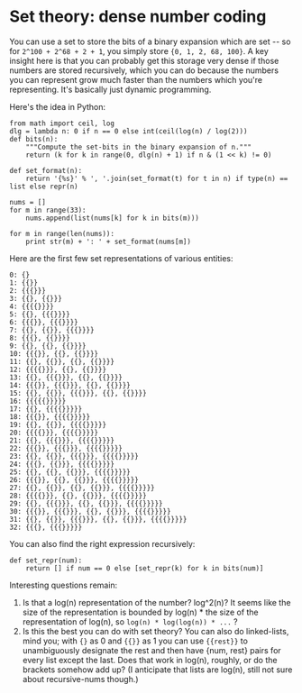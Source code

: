 # Set theory: dense number coding

You can use a set to store the bits of a binary expansion which are set -- so
for `2^100 + 2^68 + 2 + 1`, you simply store `{0, 1, 2, 68, 100}`. A key insight
here is that you can probably get this storage very dense if those numbers are
stored recursively, which you can do because the numbers you can represent grow
much faster than the numbers which you're representing. It's basically just
dynamic programming.

Here's the idea in Python:

    from math import ceil, log
    dlg = lambda n: 0 if n == 0 else int(ceil(log(n) / log(2)))
    def bits(n):
        """Compute the set-bits in the binary expansion of n."""
        return (k for k in range(0, dlg(n) + 1) if n & (1 << k) != 0)

    def set_format(n):
        return '{%s}' % ', '.join(set_format(t) for t in n) if type(n) == list else repr(n)
    
    nums = []
    for m in range(33):
        nums.append(list(nums[k] for k in bits(m)))

    for m in range(len(nums)):
        print str(m) + ': ' + set_format(nums[m])

Here are the first few set representations of various entities:

    0: {}
    1: {{}}
    2: {{{}}}
    3: {{}, {{}}}
    4: {{{{}}}}
    5: {{}, {{{}}}}
    6: {{{}}, {{{}}}}
    7: {{}, {{}}, {{{}}}}
    8: {{{}, {{}}}}
    9: {{}, {{}, {{}}}}
    10: {{{}}, {{}, {{}}}}
    11: {{}, {{}}, {{}, {{}}}}
    12: {{{{}}}, {{}, {{}}}}
    13: {{}, {{{}}}, {{}, {{}}}}
    14: {{{}}, {{{}}}, {{}, {{}}}}
    15: {{}, {{}}, {{{}}}, {{}, {{}}}}
    16: {{{{{}}}}}
    17: {{}, {{{{}}}}}
    18: {{{}}, {{{{}}}}}
    19: {{}, {{}}, {{{{}}}}}
    20: {{{{}}}, {{{{}}}}}
    21: {{}, {{{}}}, {{{{}}}}}
    22: {{{}}, {{{}}}, {{{{}}}}}
    23: {{}, {{}}, {{{}}}, {{{{}}}}}
    24: {{{}, {{}}}, {{{{}}}}}
    25: {{}, {{}, {{}}}, {{{{}}}}}
    26: {{{}}, {{}, {{}}}, {{{{}}}}}
    27: {{}, {{}}, {{}, {{}}}, {{{{}}}}}
    28: {{{{}}}, {{}, {{}}}, {{{{}}}}}
    29: {{}, {{{}}}, {{}, {{}}}, {{{{}}}}}
    30: {{{}}, {{{}}}, {{}, {{}}}, {{{{}}}}}
    31: {{}, {{}}, {{{}}}, {{}, {{}}}, {{{{}}}}}
    32: {{{}, {{{}}}}}

You can also find the right expression recursively:

    def set_repr(num):
        return [] if num == 0 else [set_repr(k) for k in bits(num)]

Interesting questions remain:
1. Is that a log(n) representation of the number? log^2(n)? It seems like the
   size of the representation is bounded by log(n) * the size of the
   representation of log(n), so `log(n) * log(log(n)) * ...` ?
2. Is this the best you can do with set theory? You can also do linked-lists,
   mind you; with `{}` as 0 and `{{}}` as 1 you can use `{{rest}}` to
   unambiguously designate the rest and then have {num, rest} pairs for every
   list except the last. Does that work in log(n), roughly, or do the brackets
   somehow add up? (I anticipate that lists are log(n), still not sure about
   recursive-nums though.)

